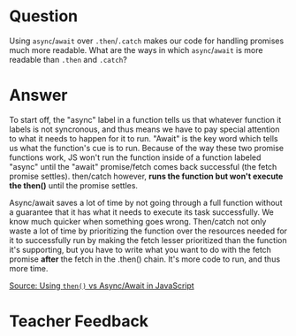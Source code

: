 # Question
Using `async`/`await` over `.then`/`.catch` makes our code for handling promises much more readable. What are the ways in which `async`/`await` is more readable than `.then` and `.catch`?

# Answer
To start off, the "async" label in a function tells us that whatever function it labels is not syncronous, and thus means we have to pay special attention to what it needs to happen for it to run. "Await" is the key word which tells us what the function's cue is to run. Because of the way these two promise functions work, JS won't run the function inside of a function labeled "async" until the "await" promise/fetch comes back successful (the fetch promise settles). then/catch however, **runs the function but won't execute the then()** until the promise settles. 

Async/await saves a lot of time by not going through a full function without a guarantee that it has what it needs to execute its task successfully. We know much quicker when something goes wrong. Then/catch not only waste a lot of time by prioritizing the function over the resources needed for it to successfully run by making the fetch lesser prioritized than the function it's supporting, but you have to write what you want to do with the fetch promise **after** the fetch in the .then() chain. It's more code to run, and thus more time. 

[Source: Using `then()` vs Async/Await in JavaScript](https://dev.to/masteringjs/using-then-vs-async-await-in-javascript-2pma)





# Teacher Feedback